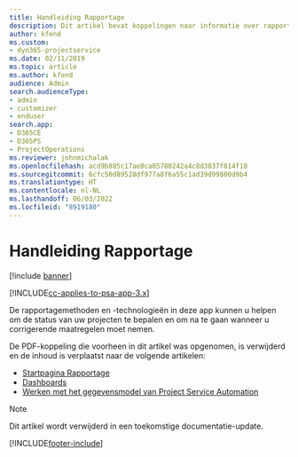 ```yaml
---
title: Handleiding Rapportage
description: Dit artikel bevat koppelingen naar informatie over rapportage.
author: kfend
ms.custom:
- dyn365-projectservice
ms.date: 02/11/2019
ms.topic: article
ms.author: kfend
audience: Admin
search.audienceType:
- admin
- customizer
- enduser
search.app:
- D365CE
- D365PS
- ProjectOperations
ms.reviewer: johnmichalak
ms.openlocfilehash: acd9b885c17ae0ca05780242a4c8d3837f814f10
ms.sourcegitcommit: 6cfc50d89528df977a8f6a55c1ad39d99800d9b4
ms.translationtype: HT
ms.contentlocale: nl-NL
ms.lasthandoff: 06/03/2022
ms.locfileid: "8919180"
---
```

# <a name="reporting-guide"></a>Handleiding Rapportage

[!include [banner](../../includes/psa-now-project-operations.md)]

[!INCLUDE[cc-applies-to-psa-app-3.x](../../includes/cc-applies-to-psa-app-3x.md)]

De rapportagemethoden en -technologieën in deze app kunnen u helpen om de status van uw projecten te bepalen en om na te gaan wanneer u corrigerende maatregelen moet nemen. 

De PDF-koppeling die voorheen in dit artikel was opgenomen, is verwijderd en de inhoud is verplaatst naar de volgende artikelen:

- [Startpagina Rapportage](../reports-reporting-dynamics-365-project-service.md)
- [Dashboards](../reports-dashboards.md)
- [Werken met het gegevensmodel van Project Service Automation](../reports-working-project-service-data-model.md)

> [!NOTE]
> Dit artikel wordt verwijderd in een toekomstige documentatie-update. 


[!INCLUDE[footer-include](../../includes/footer-banner.md)]
